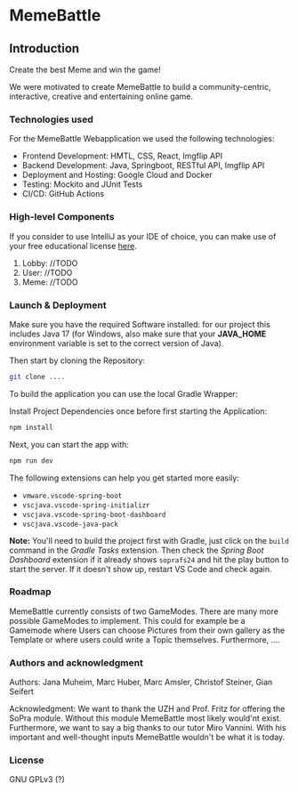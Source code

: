 # MemeBattle

## Introduction
Create the best Meme and win the game!

We were motivated to create MemeBattle to build a community-centric, interactive, creative and entertaining online game.

### Technologies used

For the MemeBattle Webapplication we used the following technologies:

- Frontend Development: HMTL, CSS, React, Imgflip API
- Backend Development: Java, Springboot, RESTful API, Imgflip API
- Deployment and Hosting: Google Cloud and Docker
- Testing: Mockito and JUnit Tests
- CI/CD: GitHub Actions

### High-level Components
If you consider to use IntelliJ as your IDE of choice, you can make use of your free educational license [here](https://www.jetbrains.com/community/education/#students).
1. Lobby: //TODO
2. User: //TODO
3. Meme: //TODO


### Launch & Deployment

Make sure you have the required Software installed:
for our project this includes Java 17 (for Windows, also make sure that your **JAVA_HOME** environment variable is set to the correct version of Java).

Then start by cloning the Repository:

```bash
git clone ....
```

To build the application you can use the local Gradle Wrapper:


Install Project Dependencies once before first starting the Application:
```bash
npm install
```

Next, you can start the app with:
```bash
npm run dev
```




The following extensions can help you get started more easily:
-   `vmware.vscode-spring-boot`
-   `vscjava.vscode-spring-initializr`
-   `vscjava.vscode-spring-boot-dashboard`
-   `vscjava.vscode-java-pack`

**Note:** You'll need to build the project first with Gradle, just click on the `build` command in the _Gradle Tasks_ extension. Then check the _Spring Boot Dashboard_ extension if it already shows `soprafs24` and hit the play button to start the server. If it doesn't show up, restart VS Code and check again.

### Roadmap
MemeBattle currently consists of two GameModes. There are many more possible GameModes to implement. This could for example be a  Gamemode where Users can choose Pictures from their own gallery as the Template or where users could write a Topic themselves.
Furthermore, ....

### Authors and acknowledgment
Authors: Jana Muheim, Marc Huber, Marc Amsler, Christof Steiner, Gian Seifert

Acknowledgment: We want to thank the UZH and Prof. Fritz for offering the SoPra module. Without this module MemeBattle most likely would'nt exist. Furthermore, we want to say a big thanks to our tutor Miro Vannini. With his important and well-thought inputs MemeBattle wouldn't be what it is today. 

### License

GNU GPLv3 (?)


